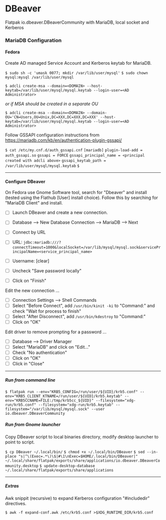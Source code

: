 # DBeaver
Flatpak io.dbeaver.DBeaverCommunity with MariaDB, local socket and Kerberos

### MariaDB Configuration

#### Fedora

Create AD managed Service Account and Kerberos keytab for MariaDB.

`$ sudo sh -c 'umask 0077; mkdir /var/lib/user/mysql'`
`$ sudo chown mysql:mysql /var/lib/user/mysql`

`$ adcli create-msa --domain=<DOMAIN> --host-keytab=/var/lib/user/mysql/mysql.keytab --login-user=<AD Administrator>`

*or if MSA should be created in a separate OU*

`$ adcli create-msa --domain=<DOMAIN> --domain-OU='CN=Users,OU=Unix,DC=XXX,DC=XXX,DC=XXX' --host-keytab=/var/lib/user/mysql/mysql.keytab --login-user=<AD Administrator>`

Follow GSSAPI configuration instructions from https://mariadb.com/kb/en/authentication-plugin-gssapi/

`$ cat /etc/my.cnf.d/auth_gssapi.cnf` 
`[mariadb]`
`plugin-load-add = auth_gssapi.so`
`gssapi = FORCE`
`gssapi_principal_name = <principal created with adcli above>`
`gssapi_keytab_path = /var/lib/user/mysql/mysql.keytab`
`$`

------

#### Configure DBeaver

On Fedora use Gnome Software tool, search for "Dbeaver" and install (tested using the Flathub [User] install choice).  Follow this by searching for "MariaDB Client" and install.

- [ ] Launch DBeaver and create a new connection.

- [ ] Database --> New Database Connection --> MariaDB --> Next
- [ ] Connect by URL
- [ ] URL:  `jdbc:mariadb:///?connectTimeout=1000&localSocket=/var/lib/mysql/mysql.sock&servicePrincipalName=<service_principal_name>`
- [ ] Username: [clear]
- [ ] Uncheck "Save password locally"
- [ ] Click on "Finish"

Edit the new connection ...

- [ ] Connection Settings --> Shell Commands
- [ ] Select "Before Connect", add `/usr/bin/kinit -ki` to "Command:" and check "Wait for process to finish"
- [ ] Select "After Disconnect", add `/usr/bin/kdestroy` to "Command:"
- [ ] Click on "OK"

Edit driver to remove prompting for a password ...

- [ ] Database --> Driver Manager
- [ ] Select "MariaDB" and click on "Edit..."
- [ ] Check "No authentication"
- [ ] Click on "OK"
- [ ] Click in "Close"

------

##### Run from command line

`$ flatpak run --env="KRB5_CONFIG=/run/user/${UID}/krb5.conf" --env="KRB5_CLIENT_KTNAME=/run/user/${UID}/krb5.keytab" --env="KRB5CCNAME=FILE:/tmp/krb5cc_${UID}" --filesystem="xdg-run/krb5.conf" --filesystem="xdg-run/krb5.keytab" --filesystem="/var/lib/mysql/mysql.sock" --user io.dbeaver.DBeaverCommunity`

##### Run from Gnome launcher

Copy DBeaver script to local binaries directory, modify desktop launcher to point to script.

`$ cp DBeaver ~/.local/bin/`
`$ chmod +x ~/.local/bin/DBeaver`
`$ sed --in-place "s|^\(Exec=.*\)\$|#\1\nExec=$HOME/.local/bin/DBeaver|" ~/.local/share/flatpak/exports/share/applications/io.dbeaver.DBeaverCommunity.desktop`
`$ update-desktop-database ~/.local/share/flatpak/exports/share/applications`

------

##### Extras

Awk snippit (recursive) to expand Kerberos configuration "#includedir" directives.

`$ awk -f expand-conf.awk /etc/krb5.conf >$XDG_RUNTIME_DIR/krb5.conf`
